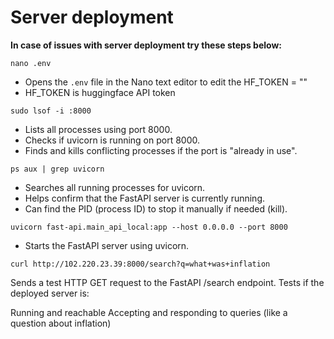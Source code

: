 # Server deployment

**In case of issues with server deployment try these steps below:**

```
nano .env
```
- Opens the `.env` file in the Nano text editor to edit the HF_TOKEN = ""
- HF_TOKEN is huggingface API token

```
sudo lsof -i :8000
```
- Lists all processes using port 8000.
- Checks if uvicorn is running on port 8000.
- Finds and kills conflicting processes if the port is "already in use".

```
ps aux | grep uvicorn
```
- Searches all running processes for uvicorn.
- Helps confirm that the FastAPI server is currently running.
- Can find the PID (process ID) to stop it manually if needed (kill).

```
uvicorn fast-api.main_api_local:app --host 0.0.0.0 --port 8000
```

- Starts the FastAPI server using uvicorn.

```
curl http://102.220.23.39:8000/search?q=what+was+inflation
```
Sends a test HTTP GET request to the FastAPI /search endpoint.
Tests if the deployed server is:

Running and reachable
Accepting and responding to queries (like a question about inflation)
